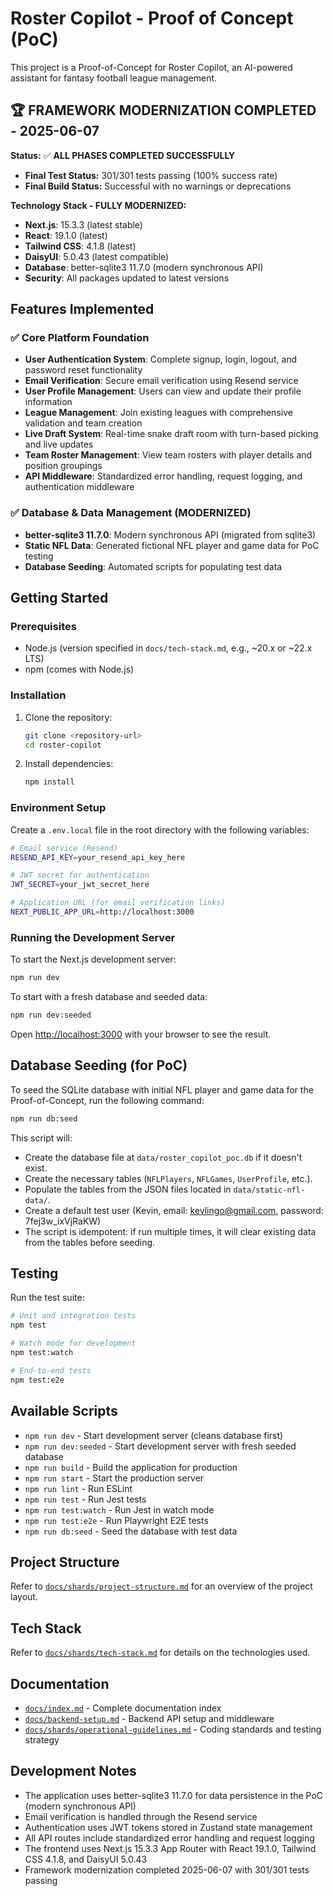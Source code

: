 # Roster Copilot - Proof of Concept (PoC)

This project is a Proof-of-Concept for Roster Copilot, an AI-powered assistant for fantasy football league management.

## 🏆 **FRAMEWORK MODERNIZATION COMPLETED** - 2025-06-07

**Status:** ✅ **ALL PHASES COMPLETED SUCCESSFULLY**
- **Final Test Status:** 301/301 tests passing (100% success rate)
- **Final Build Status:** Successful with no warnings or deprecations

**Technology Stack - FULLY MODERNIZED:**
- **Next.js**: 15.3.3 (latest stable)
- **React**: 19.1.0 (latest)
- **Tailwind CSS**: 4.1.8 (latest)
- **DaisyUI**: 5.0.43 (latest compatible)
- **Database**: better-sqlite3 11.7.0 (modern synchronous API)
- **Security**: All packages updated to latest versions

## Features Implemented

### ✅ Core Platform Foundation
- **User Authentication System**: Complete signup, login, logout, and password reset functionality
- **Email Verification**: Secure email verification using Resend service
- **User Profile Management**: Users can view and update their profile information
- **League Management**: Join existing leagues with comprehensive validation and team creation
- **Live Draft System**: Real-time snake draft room with turn-based picking and live updates
- **Team Roster Management**: View team rosters with player details and position groupings
- **API Middleware**: Standardized error handling, request logging, and authentication middleware

### ✅ Database & Data Management (MODERNIZED)
- **better-sqlite3 11.7.0**: Modern synchronous API (migrated from sqlite3)
- **Static NFL Data**: Generated fictional NFL player and game data for PoC testing
- **Database Seeding**: Automated scripts for populating test data

## Getting Started

### Prerequisites

- Node.js (version specified in `docs/tech-stack.md`, e.g., ~20.x or ~22.x LTS)
- npm (comes with Node.js)

### Installation

1.  Clone the repository:
    ```bash
    git clone <repository-url>
    cd roster-copilot
    ```
2.  Install dependencies:
    ```bash
    npm install
    ```

### Environment Setup

Create a `.env.local` file in the root directory with the following variables:
```bash
# Email service (Resend)
RESEND_API_KEY=your_resend_api_key_here

# JWT secret for authentication
JWT_SECRET=your_jwt_secret_here

# Application URL (for email verification links)
NEXT_PUBLIC_APP_URL=http://localhost:3000
```

### Running the Development Server

To start the Next.js development server:

```bash
npm run dev
```

To start with a fresh database and seeded data:

```bash
npm run dev:seeded
```

Open [http://localhost:3000](http://localhost:3000) with your browser to see the result.

## Database Seeding (for PoC)

To seed the SQLite database with initial NFL player and game data for the Proof-of-Concept, run the following command:

```bash
npm run db:seed
```

This script will:
- Create the database file at `data/roster_copilot_poc.db` if it doesn't exist.
- Create the necessary tables (`NFLPlayers`, `NFLGames`, `UserProfile`, etc.).
- Populate the tables from the JSON files located in `data/static-nfl-data/`.
- Create a default test user (Kevin, email: kevlingo@gmail.com, password: 7fej3w_ixVjRaKW)
- The script is idempotent: if run multiple times, it will clear existing data from the tables before seeding.

## Testing

Run the test suite:

```bash
# Unit and integration tests
npm test

# Watch mode for development
npm test:watch

# End-to-end tests
npm test:e2e
```

## Available Scripts

- `npm run dev` - Start development server (cleans database first)
- `npm run dev:seeded` - Start development server with fresh seeded database
- `npm run build` - Build the application for production
- `npm run start` - Start the production server
- `npm run lint` - Run ESLint
- `npm run test` - Run Jest tests
- `npm run test:watch` - Run Jest in watch mode
- `npm run test:e2e` - Run Playwright E2E tests
- `npm run db:seed` - Seed the database with test data

## Project Structure

Refer to [`docs/shards/project-structure.md`](docs/shards/project-structure.md) for an overview of the project layout.

## Tech Stack

Refer to [`docs/shards/tech-stack.md`](docs/shards/tech-stack.md) for details on the technologies used.

## Documentation

- [`docs/index.md`](docs/index.md) - Complete documentation index
- [`docs/backend-setup.md`](docs/backend-setup.md) - Backend API setup and middleware
- [`docs/shards/operational-guidelines.md`](docs/shards/operational-guidelines.md) - Coding standards and testing strategy

## Development Notes

- The application uses better-sqlite3 11.7.0 for data persistence in the PoC (modern synchronous API)
- Email verification is handled through the Resend service
- Authentication uses JWT tokens stored in Zustand state management
- All API routes include standardized error handling and request logging
- The frontend uses Next.js 15.3.3 App Router with React 19.1.0, Tailwind CSS 4.1.8, and DaisyUI 5.0.43
- Framework modernization completed 2025-06-07 with 301/301 tests passing